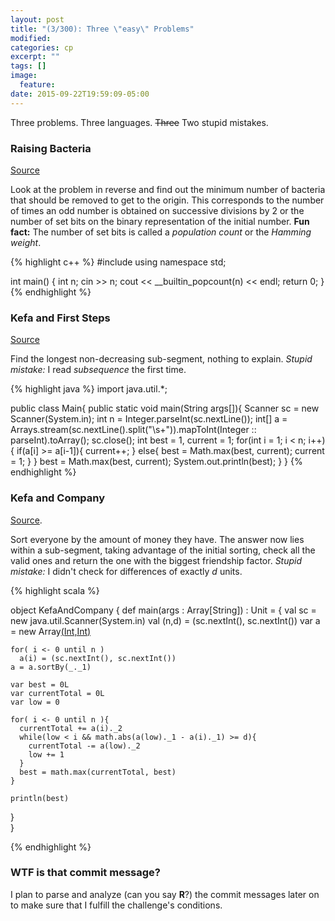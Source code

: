 ```yaml
---
layout: post
title: "(3/300): Three \"easy\" Problems"
modified:
categories: cp
excerpt: ""
tags: []
image:
  feature:
date: 2015-09-22T19:59:09-05:00
---
```


Three problems. Three languages. <del>Three</del> Two stupid mistakes.

### Raising Bacteria
<a href="http://codeforces.com/problemset/problem/579/A" target="_blank">Source</a>

Look at the problem in reverse and find out the minimum number of bacteria that should be removed to get to the origin. This corresponds to the number of times an odd number is obtained on successive divisions by 2 or the number of set bits on the binary representation of the initial number. **Fun fact:** The number of set bits is called a *population count* or the *Hamming weight*.

{% highlight c++ %}
#include <iostream>
using namespace std;

int main() {
    int n;
    cin >> n;
    cout << __builtin_popcount(n) << endl;
    return 0;
}
{% endhighlight %}

### Kefa and First Steps
<a href="http://codeforces.com/problemset/problem/580/A" target="_blank">Source</a>

Find the longest non-decreasing sub-segment, nothing to explain. *Stupid mistake:* I read *subsequence* the first time.

{% highlight java %}
import java.util.*;

public class Main{
  public static void main(String args[]){
    Scanner sc = new Scanner(System.in);
    int n = Integer.parseInt(sc.nextLine());
    int[] a = Arrays.stream(sc.nextLine().split("\\s+")).mapToInt(Integer :: parseInt).toArray();
    sc.close();
    int best = 1, current = 1;
    for(int i = 1; i < n; i++){
      if(a[i] >= a[i-1]){
        current++;
      }
      else{
        best = Math.max(best, current);
        current = 1;
      }
    }
    best = Math.max(best, current);
    System.out.println(best);
  }
}
{% endhighlight %}

### Kefa and Company

<a href="http://codeforces.com/problemset/problem/580/B" target="_blank">Source</a>.

Sort everyone by the amount of money they have. The answer now lies within a sub-segment, taking advantage of the initial sorting, check all the valid ones and return the one with the biggest friendship factor. *Stupid mistake:* I didn't check for differences of exactly *d* units.

{% highlight scala %}

object KefaAndCompany {
  def main(args : Array[String]) : Unit = {
    val sc = new java.util.Scanner(System.in)
    val (n,d) = (sc.nextInt(), sc.nextInt())
    var a = new Array[(Int,Int)](n)

    for( i <- 0 until n )
      a(i) = (sc.nextInt(), sc.nextInt())
    a = a.sortBy(_._1)

    var best = 0L
    var currentTotal = 0L
    var low = 0     

    for( i <- 0 until n ){
      currentTotal += a(i)._2
      while(low < i && math.abs(a(low)._1 - a(i)._1) >= d){
        currentTotal -= a(low)._2
        low += 1
      }
      best = math.max(currentTotal, best)
    }

    println(best)    
  }  
}

{% endhighlight %}

### WTF is that commit message?

I plan to parse and analyze (can you say **R**?) the commit messages later on to make sure that I fulfill the challenge's conditions.
